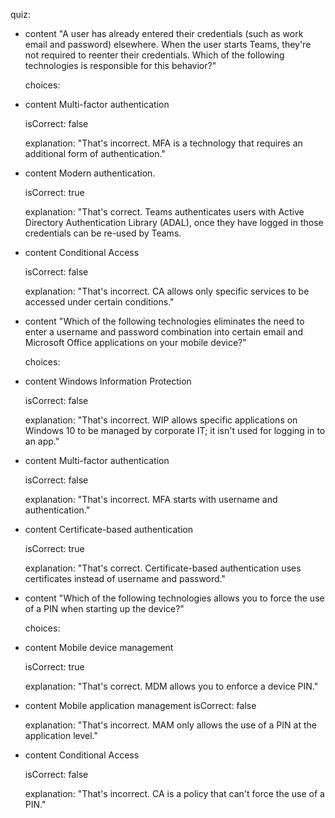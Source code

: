 quiz:

- content "A user has already entered their credentials (such as work email and password) elsewhere. When the user starts Teams, they're not required to reenter their credentials. Which of the following technologies is responsible for this behavior?"

  choices:

- content Multi-factor authentication

  isCorrect: false

  explanation: "That's incorrect. MFA is a technology that requires an additional form of authentication."

- content Modern authentication.

  isCorrect: true

  explanation: "That's correct. Teams authenticates users with Active Directory Authentication Library (ADAL), once they have logged in those credentials can be re-used by Teams.

- content Conditional Access

  isCorrect: false

  explanation: "That's incorrect. CA allows only specific services to be accessed under certain conditions."  

- content "Which of the following technologies eliminates the need to enter a username and password combination into certain email and Microsoft Office applications on your mobile device?"

  choices:

- content Windows Information Protection

  isCorrect: false

  explanation: "That's incorrect. WIP allows specific applications on Windows 10 to be managed by corporate IT; it isn't used for logging in to an app."

- content Multi-factor authentication

  isCorrect: false

  explanation: "That's incorrect. MFA starts with username and authentication."

- content Certificate-based authentication

  isCorrect: true

  explanation: "That's correct. Certificate-based authentication uses certificates instead of username and password."  

- content "Which of the following technologies allows you to force the use of a PIN when starting up the device?"

  choices:

- content Mobile device management

  isCorrect: true

  explanation: "That's correct. MDM allows you to enforce a device PIN."

- content Mobile application management
  isCorrect: false

  explanation: "That's incorrect. MAM only allows the use of a PIN at the application level."

- content Conditional Access

  isCorrect: false

  explanation: "That's incorrect. CA is a policy that can't force the use of a PIN."
